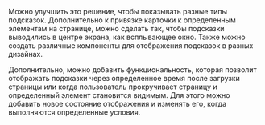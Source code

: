 Можно улучшить это решение, чтобы показывать разные типы подсказок. Дополнительно к привязке карточки к определенным элементам на странице, можно сделать так, чтобы подсказки выводились в центре экрана, как всплывающее окно. Также можно создать различные компоненты для отображения подсказок в разных дизайнах.

Дополнительно, можно добавить функциональность, которая позволит отображать подсказки через определенное время после загрузки страницы или когда пользователь прокручивает страницу и определенный элемент становится видимым. Для этого можно добавить новое состояние отображения и изменять его, когда выполняются определенные условия.
